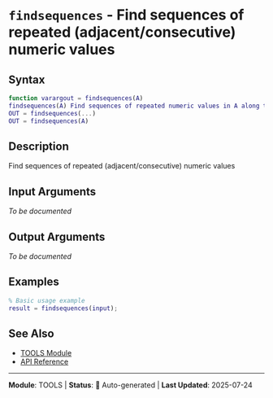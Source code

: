 # `findsequences` - Find sequences of repeated (adjacent/consecutive) numeric values

## Syntax

```matlab
function varargout = findsequences(A)
findsequences(A) Find sequences of repeated numeric values in A along the
OUT = findsequences(...)
OUT = findsequences(A)
```

## Description

Find sequences of repeated (adjacent/consecutive) numeric values

## Input Arguments

*To be documented*

## Output Arguments

*To be documented*

## Examples

```matlab
% Basic usage example
result = findsequences(input);
```

## See Also

- [TOOLS Module](README.md)
- [API Reference](../README.md)

---

**Module**: TOOLS | **Status**: 🔄 Auto-generated | **Last Updated**: 2025-07-24
